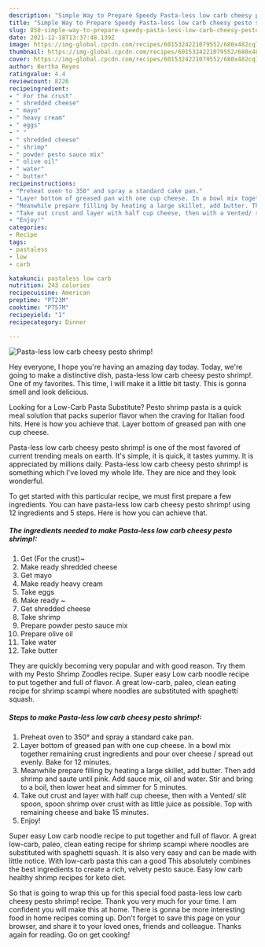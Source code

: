 ```yaml
---
description: "Simple Way to Prepare Speedy Pasta-less low carb cheesy pesto shrimp!"
title: "Simple Way to Prepare Speedy Pasta-less low carb cheesy pesto shrimp!"
slug: 850-simple-way-to-prepare-speedy-pasta-less-low-carb-cheesy-pesto-shrimp
date: 2021-12-18T13:37:48.139Z
image: https://img-global.cpcdn.com/recipes/6015324221079552/680x482cq70/pasta-less-low-carb-cheesy-pesto-shrimp-recipe-main-photo.jpg
thumbnail: https://img-global.cpcdn.com/recipes/6015324221079552/680x482cq70/pasta-less-low-carb-cheesy-pesto-shrimp-recipe-main-photo.jpg
cover: https://img-global.cpcdn.com/recipes/6015324221079552/680x482cq70/pasta-less-low-carb-cheesy-pesto-shrimp-recipe-main-photo.jpg
author: Bertha Reyes
ratingvalue: 4.4
reviewcount: 8226
recipeingredient:
- " For the crust"
- " shredded cheese"
- " mayo"
- " heavy cream"
- " eggs"
- " "
- " shredded cheese"
- " shrimp"
- " powder pesto sauce mix"
- " olive oil"
- " water"
- " butter"
recipeinstructions:
- "Preheat oven to 350° and spray a standard cake pan."
- "Layer bottom of greased pan with one cup cheese. In a bowl mix together remaining crust ingredients and pour over cheese / spread out evenly. Bake for 12 minutes."
- "Meanwhile prepare filling by heating a large skillet, add butter. Then add shrimp and saute until pink. Add sauce mix, oil and water. Stir and bring to a boil, then lower heat and simmer for 5 minutes."
- "Take out crust and layer with half cup cheese, then with a Vented/ slit spoon, spoon shrimp over crust with as little juice as possible. Top with remaining cheese and bake 15 minutes."
- "Enjoy!"
categories:
- Recipe
tags:
- pastaless
- low
- carb

katakunci: pastaless low carb 
nutrition: 243 calories
recipecuisine: American
preptime: "PT23M"
cooktime: "PT57M"
recipeyield: "1"
recipecategory: Dinner

---
```



![Pasta-less low carb cheesy pesto shrimp!](https://img-global.cpcdn.com/recipes/6015324221079552/680x482cq70/pasta-less-low-carb-cheesy-pesto-shrimp-recipe-main-photo.jpg)

Hey everyone, I hope you're having an amazing day today. Today, we're going to make a distinctive dish, pasta-less low carb cheesy pesto shrimp!. One of my favorites. This time, I will make it a little bit tasty. This is gonna smell and look delicious.

Looking for a Low-Carb Pasta Substitute? Pesto shrimp pasta is a quick meal solution that packs superior flavor when the craving for Italian food hits. Here is how you achieve that. Layer bottom of greased pan with one cup cheese.

Pasta-less low carb cheesy pesto shrimp! is one of the most favored of current trending meals on earth. It's simple, it is quick, it tastes yummy. It is appreciated by millions daily. Pasta-less low carb cheesy pesto shrimp! is something which I've loved my whole life. They are nice and they look wonderful.


To get started with this particular recipe, we must first prepare a few ingredients. You can have pasta-less low carb cheesy pesto shrimp! using 12 ingredients and 5 steps. Here is how you can achieve that.

<!--inarticleads1-->

##### The ingredients needed to make Pasta-less low carb cheesy pesto shrimp!:

1. Get  (For the crust)~
1. Make ready  shredded cheese
1. Get  mayo
1. Make ready  heavy cream
1. Take  eggs
1. Make ready  ~
1. Get  shredded cheese
1. Take  shrimp
1. Prepare  powder pesto sauce mix
1. Prepare  olive oil
1. Take  water
1. Take  butter


They are quickly becoming very popular and with good reason. Try them with my Pesto Shrimp Zoodles recipe. Super easy Low carb noodle recipe to put together and full of flavor. A great low-carb, paleo, clean eating recipe for shrimp scampi where noodles are substituted with spaghetti squash. 

<!--inarticleads2-->

##### Steps to make Pasta-less low carb cheesy pesto shrimp!:

1. Preheat oven to 350° and spray a standard cake pan.
1. Layer bottom of greased pan with one cup cheese. In a bowl mix together remaining crust ingredients and pour over cheese / spread out evenly. Bake for 12 minutes.
1. Meanwhile prepare filling by heating a large skillet, add butter. Then add shrimp and saute until pink. Add sauce mix, oil and water. Stir and bring to a boil, then lower heat and simmer for 5 minutes.
1. Take out crust and layer with half cup cheese, then with a Vented/ slit spoon, spoon shrimp over crust with as little juice as possible. Top with remaining cheese and bake 15 minutes.
1. Enjoy!


Super easy Low carb noodle recipe to put together and full of flavor. A great low-carb, paleo, clean eating recipe for shrimp scampi where noodles are substituted with spaghetti squash. It is also very easy and can be made with little notice. With low-carb pasta this can a good This absolutely combines the best ingredients to create a rich, velvety pesto sauce. Easy low carb healthy shrimp recipes for keto diet. 

So that is going to wrap this up for this special food pasta-less low carb cheesy pesto shrimp! recipe. Thank you very much for your time. I am confident you will make this at home. There is gonna be more interesting food in home recipes coming up. Don't forget to save this page on your browser, and share it to your loved ones, friends and colleague. Thanks again for reading. Go on get cooking!
